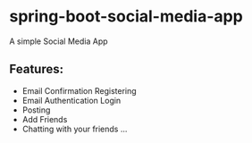 # spring-boot-social-media-app
A simple Social Media App
## Features:
- Email Confirmation Registering
- Email Authentication Login
- Posting
- Add Friends
- Chatting with your friends
...

